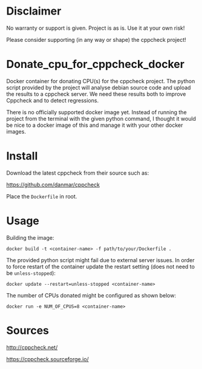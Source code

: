 # Disclaimer
No warranty or support is given. Project is as is. Use it at your own risk!

Please consider supporting (in any way or shape) the cppcheck project!

# Donate_cpu_for_cppcheck_docker
Docker container for donating CPU(s) for the cppcheck project. 
The python script provided by the project will analyse debian source code and upload the results to a cppcheck server. We need these results both to improve Cppcheck and to detect regressions.

There is no officially supported docker image yet. Instead of running the project from the terminal with the given python command, I thought it would be nice to a docker image of this and manage it with your other docker images.

# Install
Download the latest cppcheck from their source such as:

https://github.com/danmar/cppcheck

Place the `Dockerfile` in root.

# Usage
Building the image: 

`docker build -t <container-name> -f path/to/your/Dockerfile .`

The provided python script might fail due to external server issues. In order to force restart of the container update the restart setting (does not need to be `unless-stopped`):

`docker update --restart=unless-stopped <container-name>`

The number of CPUs donated might be configured as shown below:

`docker run -e NUM_OF_CPUS=8 <container-name>`

# Sources

http://cppcheck.net/

https://cppcheck.sourceforge.io/
